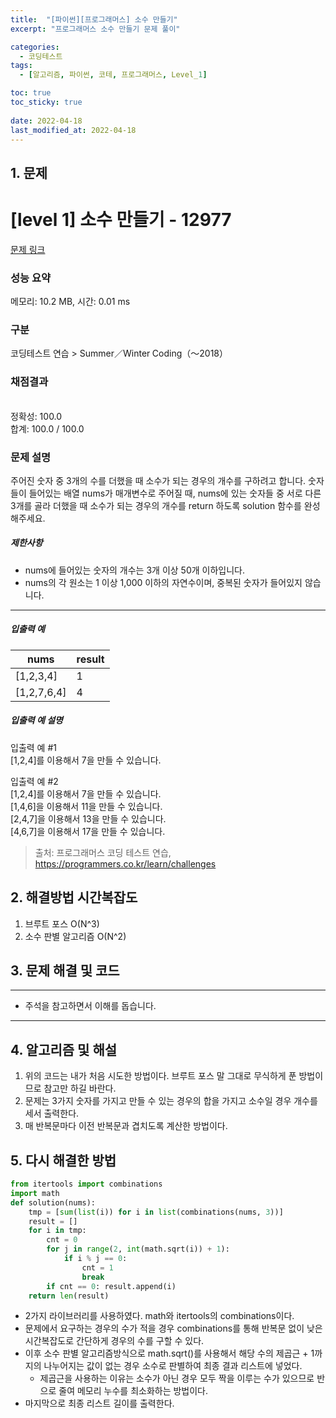 ```yaml
---
title:  "[파이썬][프로그래머스] 소수 만들기"
excerpt: "프로그래머스 소수 만들기 문제 풀이"

categories:
  - 코딩테스트
tags:
  - [알고리즘, 파이썬, 코테, 프로그래머스, Level_1]

toc: true
toc_sticky: true
 
date: 2022-04-18
last_modified_at: 2022-04-18
---
```



## 1. 문제

# [level 1] 소수 만들기 - 12977 

[문제 링크](https://programmers.co.kr/learn/courses/30/lessons/12977) 

### 성능 요약

메모리: 10.2 MB, 시간: 0.01 ms

### 구분

코딩테스트 연습 > Summer／Winter Coding（～2018）

### 채점결과

<br/>정확성: 100.0<br/>합계: 100.0 / 100.0

### 문제 설명

<p>주어진 숫자 중 3개의 수를 더했을 때 소수가 되는 경우의 개수를 구하려고 합니다. 숫자들이 들어있는 배열 nums가 매개변수로 주어질 때, nums에 있는 숫자들 중 서로 다른 3개를 골라 더했을 때 소수가 되는 경우의 개수를 return 하도록 solution 함수를 완성해주세요.</p>

<h5>제한사항</h5>

<ul>
<li>nums에 들어있는 숫자의 개수는 3개 이상 50개 이하입니다.</li>
<li>nums의 각 원소는 1 이상 1,000 이하의 자연수이며, 중복된 숫자가 들어있지 않습니다.</li>
</ul>

<hr>

<h5>입출력 예</h5>
<table class="table">
        <thead><tr>
<th>nums</th>
<th>result</th>
</tr>
</thead>
        <tbody><tr>
<td>[1,2,3,4]</td>
<td>1</td>
</tr>
<tr>
<td>[1,2,7,6,4]</td>
<td>4</td>
</tr>
</tbody>
      </table>
<h5>입출력 예 설명</h5>

<p>입출력 예 #1<br>
[1,2,4]를 이용해서 7을 만들 수 있습니다.</p>

<p>입출력 예 #2<br>
[1,2,4]를 이용해서 7을 만들 수 있습니다.<br>
[1,4,6]을 이용해서 11을 만들 수 있습니다.<br>
[2,4,7]을 이용해서 13을 만들 수 있습니다.<br>
[4,6,7]을 이용해서 17을 만들 수 있습니다.</p>


> 출처: 프로그래머스 코딩 테스트 연습, https://programmers.co.kr/learn/challenges

## 2. 해결방법 시간복잡도
1. 브루트 포스 O(N^3)
2. 소수 판별 알고리즘 O(N^2)


## 3. 문제 해결 및 코드
--- 

<script src="https://gist.github.com/cmblir/da60dcad7523d2db4f631b746aa5fe45.js"></script>

- 주석을 참고하면서 이해를 돕습니다.
---

## 4. 알고리즘 및 해설

1. 위의 코드는 내가 처음 시도한 방법이다. 브루트 포스 말 그대로 무식하게 푼 방법이므로 참고만 하길 바란다.
2. 문제는 3가지 숫자를 가지고 만들 수 있는 경우의 합을 가지고 소수일 경우 개수를 세서 출력한다.
3. 매 반복문마다 이전 반복문과 겹치도록 계산한 방법이다.

## 5. 다시 해결한 방법

```python
from itertools import combinations
import math
def solution(nums):
    tmp = [sum(list(i)) for i in list(combinations(nums, 3))]
    result = []
    for i in tmp:
        cnt = 0
        for j in range(2, int(math.sqrt(i)) + 1):
            if i % j == 0:
                cnt = 1
                break
        if cnt == 0: result.append(i)
    return len(result)
```

- 2가지 라이브러리를 사용하였다. math와 itertools의 combinations이다.
- 문제에서 요구하는 경우의 수가 적을 경우 combinations를 통해 반복문 없이 낮은 시간복잡도로 간단하게 경우의 수를 구할 수 있다.
- 이후 소수 판별 알고리즘방식으로 math.sqrt()를 사용해서 해당 수의 제곱근 + 1까지의 나누어지는 값이 없는 경우 소수로 판별하여 최종 결과 리스트에 넣었다.
  - 제곱근을 사용하는 이유는 소수가 아닌 경우 모두 짝을 이루는 수가 있으므로 반으로 줄여 메모리 누수를 최소화하는 방법이다.
- 마지막으로 최종 리스트 길이를 출력한다.
